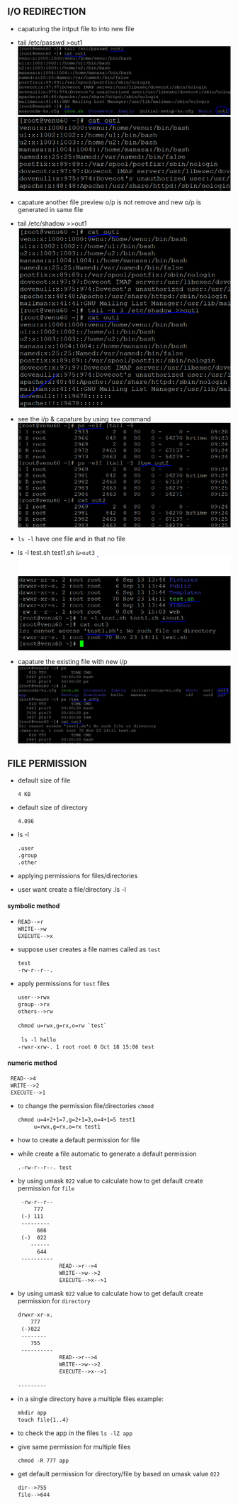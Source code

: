 ## I/O REDIRECTION

* capaturing the intput file to into new file
 
* tail /etc/passwd >out1
  ![preview](images/re0.PNG) 
  ![preview](images/re1.PNG)

* capature another file preview o/p is not remove and new o/p is generated in same file

* tail /etc/shadow >>out1
  ![preview](images/re2.PNG)

* see the i/p & capature by using `tee` command
 ![preview](images/re3.PNG)

* `ls -l` have one file and in that no file
*  ls -l test.sh test1.sh `&>out3`
 ![preview](images/re4.PNG) 
 
* capature the existing file with new i/p
 ![preview](images/re5.PNG) 

## FILE PERMISSION

* default size of file

  ```
  4 KB
  ```
* default size of directory

  ```
  4.096
  ```
* ls -l
   ```
  .user
  .group
  .other
  ```
* applying permissions for files/directories
* user want create a file/directory
   .ls -l

#### symbolic method   

*  ```
   READ-->r
   WRITE-->w
   EXECUTE-->x
   ```
* suppose user creates a file names called as `test`

  ```
  test
  -rw-r--r--.
  ```   
* apply permissions for `test` files

   ```
   user-->rwx
   group-->rx
   others-->rw
   
  chmod u=rwx,g=rx,o=rw `test`

    ls -l hello
   -rwxr-xrw-. 1 root root 0 Oct 18 15:06 test
  ```


#### numeric method 

  ```
   READ-->4
   WRITE-->2
   EXECUTE-->1
  ```

* to change the permission file/directories `chmod` 

   ```
   chmod u=4+2+1=7,g=2+1=3,o=4+1=5 test1
        u=rwx,g=rx,o=rx test1
   ```

* how to create a default permission for file




* while create a file automatic to generate a default permission
  ```
  .-rw-r--r--. test
  ```  
* by using umask `022` value to calculate how to get default create permission  for `file` 

  ```
   -rw-r--r--
       777
   (-) 111
   ---------
        666     
   (-)  022
      ------
        644 
   ----------
               READ-->r-->4
               WRITE-->w-->2
               EXECUTE-->x-->1 
    ```
* by using umask `022` value to calculate how to get default create permission  for `directory`

  ```
  drwxr-xr-x.
      777
   (-)022
   --------
      755
   ----------   
               READ-->r-->4
               WRITE-->w-->2
               EXECUTE-->x-->1

  --------- 
  ```
* in a single directory have a multiple files
 example:
  ```
  mkdir app
  touch file{1..4}
  ```
 * to check the app in the files
  `ls -lZ app`
* give same permission for multiple files
  ```
  chmod -R 777 app
  ```   
* get default permission for directory/file by based on umask value `022`
  ```
  dir-->755
  file-->644
  ```  


   


     